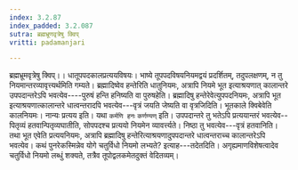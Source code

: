 ```yaml
---
index: 3.2.87
index_padded: 3.2.087
sutra: ब्रह्मभ्रूणवृत्रेषु क्विप्
vritti: padamanjari

---
```

ब्रह्मभ्रूमवृत्रेषु क्विप्।। धातूपपदकालप्रत्ययविषयः। भाष्ये तूपपदविषयनियमद्वयं प्रदर्शितम्, तदुपलक्षणम्, न तु नियमान्तरव्यावृत्त्यर्थमिति गम्यते। ब्रह्मादिष्वेव हन्तेरिति धातुनियमः, अत्रापि नियमे भूत इत्याश्रयणात् कालान्तरे उपपदान्तरेऽपि भवत्येव----पुरुषं हन्ति हनिष्यति वा पुरुषहेति। ब्रह्मादिषु हन्तेरेवेत्युपपदनियमः, अत्रापि भूत इत्याश्रयणात्कालान्तरे धात्वन्तरादपि भवत्येव---वृत्रं जयति जेष्यति वा वृत्रजिदिति। भूतकाले क्विबेवेति कालनियमः। नान्यः प्रत्यय इति। यथा `कर्मणि हनः` `कर्णण्यण्` इति। उपपदान्तरे तु भतेऽपि प्रत्ययान्तरं भवत्येव--पितृव्यं हतवान्पितृव्यघातीति, सोपपदश्च प्रत्ययो नियमेन व्यावर्त्त्यते। निष्ठा तु भवत्येव---वृत्रं हतवानिति। तथा भूत एवेति प्रत्ययनियमः, अत्रापि ब्रह्मादिषु हन्तेरित्याश्रयणादुपपदान्तरे धात्वन्तराच्च कालान्तरेऽपि भवत्येव। कथं पुनरेकस्मिन्नेव योगे चतुर्विधो नियमो लभ्यते? इत्याह---तदेतदिति। अगृह्यमाणविशेषत्वादेव चतुर्विधो नियमो लब्धुं शक्यते, तत्रैव तूपोद्वलकमेतदुक्तं वेदितव्यम्। 
